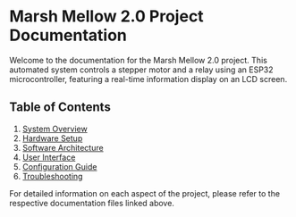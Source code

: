 # Marsh Mellow 2.0 Project Documentation

Welcome to the documentation for the Marsh Mellow 2.0 project. This automated system controls a stepper motor and a relay using an ESP32 microcontroller, featuring a real-time information display on an LCD screen.

## Table of Contents

1. [System Overview](System_Overview.md)
2. [Hardware Setup](Hardware_Setup.md)
3. [Software Architecture](Software_Architecture.md)
4. [User Interface](User_Interface.md)
5. [Configuration Guide](Configuration_Guide.md)
6. [Troubleshooting](Troubleshooting.md)

For detailed information on each aspect of the project, please refer to the respective documentation files linked above.
